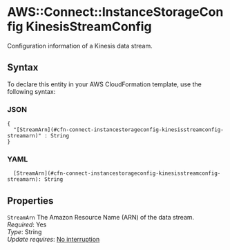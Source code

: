 # AWS::Connect::InstanceStorageConfig KinesisStreamConfig<a name="aws-properties-connect-instancestorageconfig-kinesisstreamconfig"></a>

Configuration information of a Kinesis data stream\.

## Syntax<a name="aws-properties-connect-instancestorageconfig-kinesisstreamconfig-syntax"></a>

To declare this entity in your AWS CloudFormation template, use the following syntax:

### JSON<a name="aws-properties-connect-instancestorageconfig-kinesisstreamconfig-syntax.json"></a>

```
{
  "[StreamArn](#cfn-connect-instancestorageconfig-kinesisstreamconfig-streamarn)" : String
}
```

### YAML<a name="aws-properties-connect-instancestorageconfig-kinesisstreamconfig-syntax.yaml"></a>

```
  [StreamArn](#cfn-connect-instancestorageconfig-kinesisstreamconfig-streamarn): String
```

## Properties<a name="aws-properties-connect-instancestorageconfig-kinesisstreamconfig-properties"></a>

`StreamArn`  <a name="cfn-connect-instancestorageconfig-kinesisstreamconfig-streamarn"></a>
The Amazon Resource Name \(ARN\) of the data stream\.  
*Required*: Yes  
*Type*: String  
*Update requires*: [No interruption](https://docs.aws.amazon.com/AWSCloudFormation/latest/UserGuide/using-cfn-updating-stacks-update-behaviors.html#update-no-interrupt)